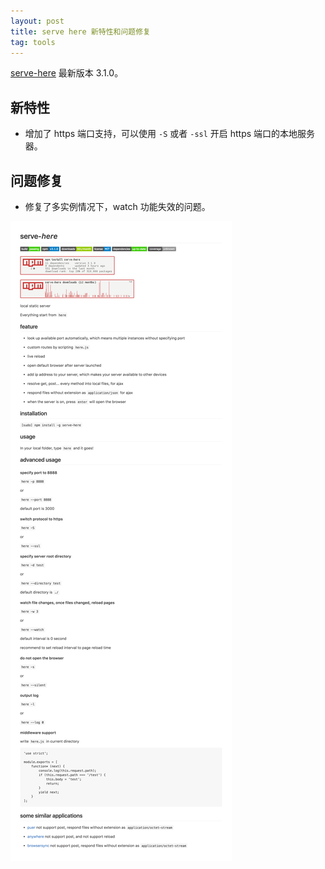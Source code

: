 ```yaml
---
layout: post
title: serve here 新特性和问题修复
tag: tools
---
```


[serve-here](https://github.com/vivaxy/here) 最新版本 3.1.0。

## 新特性

- 增加了 https 端口支持，可以使用 `-S` 或者 `-ssl` 开启 https 端口的本地服务器。

## 问题修复

- 修复了多实例情况下，watch 功能失效的问题。

![here](/image/2016-08-21-maintenance-of-serve-here/vivaxy-here-local-static-server.png)
